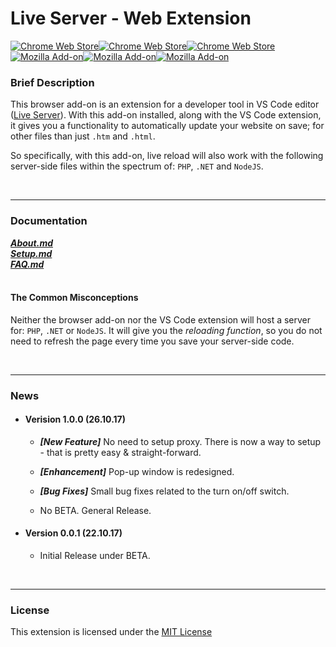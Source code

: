 # Live Server - Web Extension
[![Chrome Web Store](https://img.shields.io/chrome-web-store/v/fiegdmejfepffgpnejdinekhfieaogmj.svg?style=for-the-badge)](https://chrome.google.com/webstore/detail/live-server-web-extension/fiegdmejfepffgpnejdinekhfieaogmj/)[![Chrome Web Store](https://img.shields.io/chrome-web-store/users/fiegdmejfepffgpnejdinekhfieaogmj.svg?style=for-the-badge)](https://chrome.google.com/webstore/detail/live-server-web-extension/fiegdmejfepffgpnejdinekhfieaogmj/)[![Chrome Web Store](https://img.shields.io/chrome-web-store/rating/fiegdmejfepffgpnejdinekhfieaogmj.svg?style=for-the-badge)](https://chrome.google.com/webstore/detail/live-server-web-extension/fiegdmejfepffgpnejdinekhfieaogmj/reviews)  
[![Mozilla Add-on](https://img.shields.io/amo/v/live-server-web-extension.svg?style=for-the-badge)](https://addons.mozilla.org/en-US/firefox/addon/live-server-web-extension/)[![Mozilla Add-on](https://img.shields.io/amo/users/live-server-web-extension.svg?style=for-the-badge)](https://addons.mozilla.org/en-US/firefox/addon/live-server-web-extension/)[![Mozilla Add-on](https://img.shields.io/amo/rating/live-server-web-extension.svg?style=for-the-badge)](https://addons.mozilla.org/en-US/firefox/addon/live-server-web-extension/reviews/)  

### Brief Description
This browser add-on is an extension for a developer tool in VS Code editor ([Live Server](https://marketplace.visualstudio.com/items?itemName=ritwickdey.LiveServer)). With this add-on installed, along with the VS Code extension, it gives you a functionality to automatically update your website on save; for other files than just `.htm` and `.html`.

So specifically, with this add-on, live reload will also work with the following server-side files within the spectrum of: `PHP`, `.NET` and `NodeJS`.

<br><hr>

### Documentation
***[About.md](./docs/About.md)***  
***[Setup.md](./docs/Setup.md)***  
***[FAQ.md](./docs/FAQ.md)***  
<br>

#### The Common Misconceptions
Neither the browser add-on nor the VS Code extension will host a server for: `PHP`, `.NET` or `NodeJS`. It will give you the *reloading function*, so you do not need to refresh the page every time you save your server-side code.

<br><hr>

### News
* #### Verision 1.0.0 (26.10.17)
    * ***[New Feature]*** No need to setup proxy. There is now a way to setup - that is pretty easy & straight-forward.

    * ***[Enhancement]*** Pop-up window is redesigned.

    * ***[Bug Fixes]*** Small bug fixes related to the turn on/off switch.

    * No BETA. General Release.
* #### Version 0.0.1 (22.10.17)
    *  Initial Release under BETA.

<br><hr>


### License
This extension is licensed under the [MIT License](./LICENSE)
